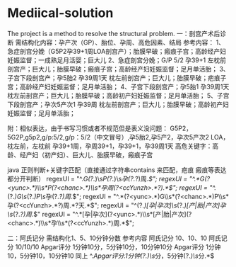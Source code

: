 # Mediical-solution
The project is a method to resolve the structural problem.
  一：剖宫产术后诊断
  需结构化内容：孕产次（GP）、胎位、孕周、高危因素、结局
  参考内容：
  1、急症剖宫分娩（G5P2孕39+1周LOA剖宫产）；胎膜早破；瘢痕子宫；高龄经产妇妊娠监督；一成熟足月活婴；巨大儿
  2、急症剖宫分娩；G/P 5/2 孕39+1 左枕前剖宫产；巨大儿；胎膜早破；瘢痕子宫；高龄经产妇妊娠监督；足月单活胎；
  3、子宫下段剖宫产；孕5胎2 孕39周1天 枕左前剖宫产；巨大儿；胎膜早破；疤痕子宫；高龄经产妇妊娠监督；足月单活胎；
  4、子宫下段剖宫产；孕5胎1 孕39周1天 枕左前剖宫产；巨大儿；胎膜早破；高龄初产妇妊娠监督；足月单活胎；
  5、子宫下段剖宫产；孕次5产次1 孕39周 枕左前剖宫产；巨大儿；胎膜早破；高龄初产妇妊娠监督；足月单活胎；

  附：相似表达，由于书写习惯或者不规范但是表义没问题：
  G5P2，5G2P,g5p2,g/p:5/2,g/p：5/2（中文冒号）,孕5胎2,孕5产2，孕次5产次2
  LOA，枕左前，左枕前
  孕39+1周，孕周39+1，孕39+1，孕39周1天
  高危关键字：高龄、经产妇（初产妇）、巨大儿、胎膜早破，瘢痕子宫

  java 正则判断+关键字匹配（直接通过字符串contains 来匹配，疤痕 瘢痕等表达都分开判断）
  regexUI = "^.*G(?<yunc>.*)\\s*P(?<chanc>.*)\\s*孕(?<ccYunzh>.*?)周.*$";
  regexUI = "^.*G(?<yunc>.*)\\s*P(?<chanc>.*)\\s*孕周(?<ccYunzh>.*?).*$";
  regexUI = "^.*(?<yunc>.*)G\\s*(?<chanc>.*)P\\s*孕(?<ccYunzh>.*?)周.*$";
  regexUI = "^.*(?<yunc>.*)G\\s*(?<chanc>.*)P\\s*孕(?<ccYunzh>.*?)周.*?天.*$";
  regexUI = "^(?<yunc>.*)[孕|孕次]\\s*(?<chanc>.*)[产|胎|产次]孕\\s*(?<ccYunzh>.*?)周.*$"
  regexUI = "^.*[孕|孕次](?<yunc>.*)\\s*[产|胎|产次](?<chanc>.*)\\s*孕\\s*(?<ccYunzh>.*)周.*$";

  二：阿氏记分
  需结构化1、5、10分钟分数
  参考内容
  阿氏记分 10、10、10
  阿氏记分 10/10/10
  Apgar评分 1分钟10分，5分钟10分，10分钟10分
  Apgar评分 1分钟10，5分钟10，10分钟10
  同上
  ^.*Apgar评分.*1分钟(?<xsZongf1>.*)\\s*分，5分钟(?<xsZongf2>.*)\\s*分.*$
